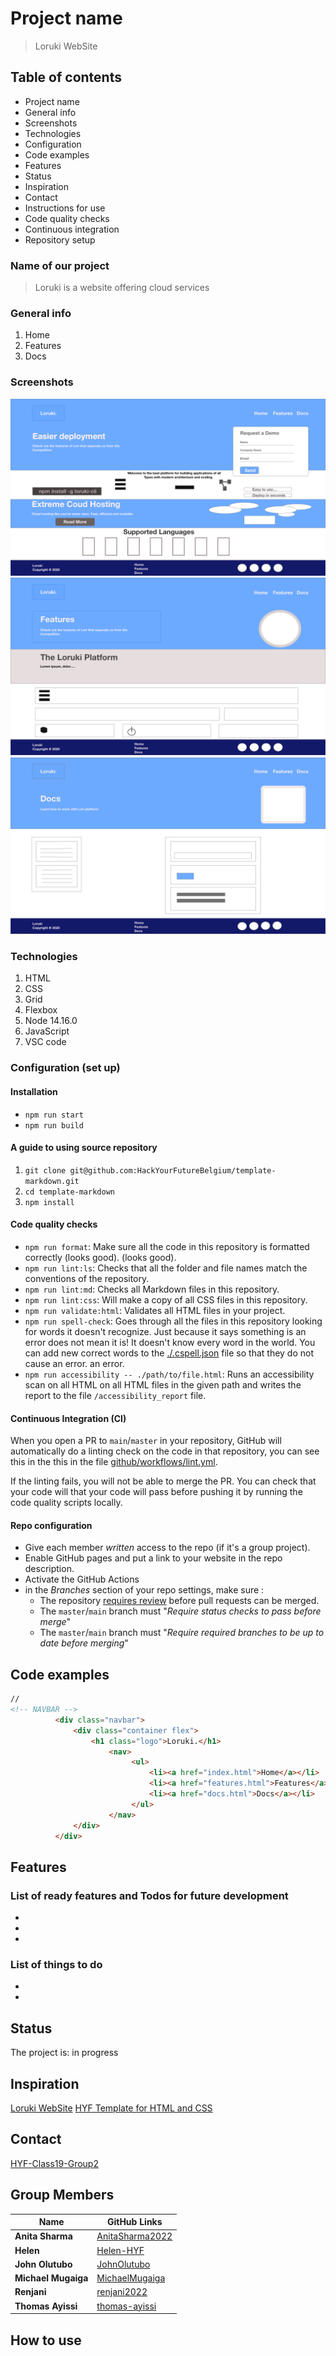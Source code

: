 # Project name

> Loruki WebSite

## Table of contents

- Project name
- General info
- Screenshots
- Technologies
- Configuration
- Code examples
- Features
- Status
- Inspiration
- Contact
- Instructions for use
- Code quality checks
- Continuous integration
- Repository setup

### Name of our project

> Loruki is a website offering cloud services

### General info

1. Home
2. Features
3. Docs

### Screenshots

![Sample screenshot](Loruki-Page1IndexHtml.png)
![Sample screenshot](Loruki-Page2-FeaturesHtml.png)
![Sample screenshot](Loruki-Page3-DocsHtml.png)

### Technologies

1. HTML
2. CSS
3. Grid
4. Flexbox
5. Node 14.16.0
6. JavaScript
7. VSC code

### Configuration (set up)

#### Installation

- `npm run start`
- `npm run build`

#### A guide to using source repository

1. `git clone git@github.com:HackYourFutureBelgium/template-markdown.git`
2. `cd template-markdown`
3. `npm install`

#### Code quality checks

- `npm run format`: Make sure all the code in this repository is formatted
  correctly (looks good). (looks good).
- `npm run lint:ls`: Checks that all the folder and file names match the
  conventions of the repository.
- `npm run lint:md`: Checks all Markdown files in this repository.
- `npm run lint:css`: Will make a copy of all CSS files in this repository.
- `npm run validate:html`: Validates all HTML files in your project.
- `npm run spell-check`: Goes through all the files in this repository looking
  for words it doesn't recognize. Just because it says something is an error
  does not mean it is! It doesn't know every word in the world. You can add new
  correct words to the [./.cspell.json](./.cspell.json) file so that they do not
  cause an error. an error.
- `npm run accessibility -- ./path/to/file.html`: Runs an accessibility scan on
  all HTML on all HTML files in the given path and writes the report to the file
  `/accessibility_report` file.

#### Continuous Integration (CI)

When you open a PR to `main`/`master` in your repository, GitHub will
automatically do a linting check on the code in that repository, you can see
this in the this in the file
[github/workflows/lint.yml](https://github/workflows/lint.yml).

If the linting fails, you will not be able to merge the PR. You can check that
your code will that your code will pass before pushing it by running the code
quality scripts locally.

#### Repo configuration

- Give each member _written_ access to the repo (if it's a group project).
- Enable GitHub pages and put a link to your website in the repo description.
- Activate the GitHub Actions
- in the _Branches_ section of your repo settings, make sure :
  - The repository
    [requires review](https://github.blog/2018-03-23-require-multiple-reviewers/)
    before pull requests can be merged.
  - The `master`/`main` branch must "_Require status checks to pass before
    merge_"
  - The `master`/`main` branch must "_Require required branches to be up to date
    before merging_"

## Code examples

```HTML
//
<!-- NAVBAR -->
          <div class="navbar">
              <div class="container flex">
                  <h1 class="logo">Loruki.</h1>
                      <nav>
                           <ul>
                               <li><a href="index.html">Home</a></li>
                               <li><a href="features.html">Features</a></li>
                               <li><a href="docs.html">Docs</a></li>
                           </ul>
                      </nav>
              </div>
          </div>
```

## Features

### List of ready features and Todos for future development

-
-
-

### List of things to do

-
-

## Status

The project is: in progress

## Inspiration

[Loruki WebSite](https://zen-carson-c10c9f.netlify.app)
[HYF Template for HTML and CSS](https://github.com/HackYourFutureBelgium/template-html-css)

## Contact

[HYF-Class19-Group2](https://hyf-class19.github.io/agile-development-loruki-group-2/)


## Group Members

| Name                | GitHub Links                                             |
|---------------------|----------------------------------------------------------|
| **Anita Sharma**    | [AnitaSharma2022](https://github.com/AnitaSharma2022)    |
| **Helen**           | [Helen-HYF](https://github.com/Helen-HYF)                |
| **John Olutubo**    | [JohnOlutubo](https://github.com/JohnOlutubo)            |
| **Michael Mugaiga** | [MichaelMugaiga](https://github.com/MichaelMugaiga)      |
| **Renjani**         | [renjani2022](https://github.com/renjani2022)            |
| **Thomas Ayissi**   | [thomas-ayissi](https://github.com/thomas-ayissi)        |

## How to use
